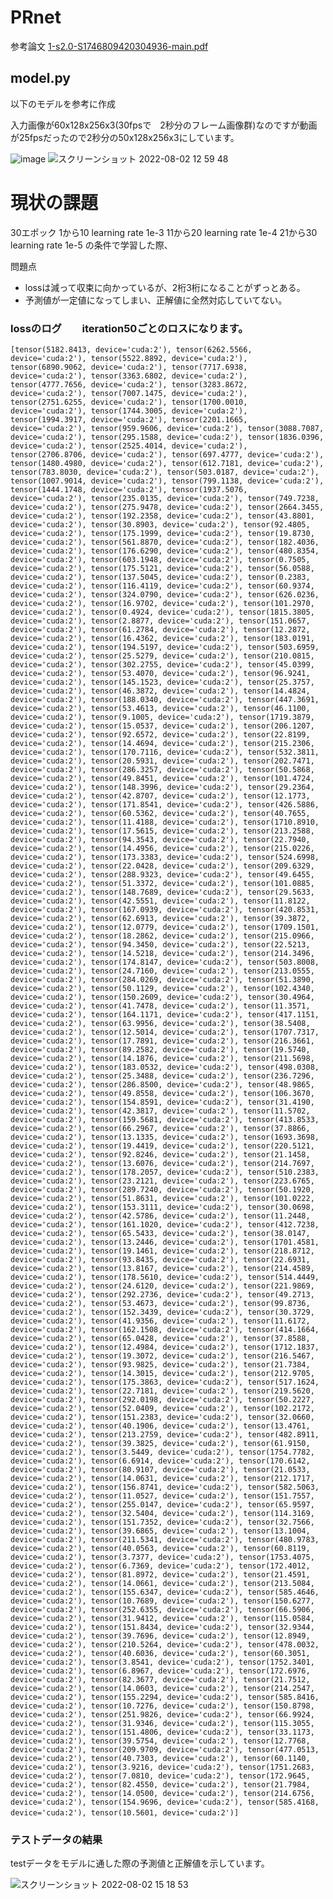 # PRnet

参考論文
[1-s2.0-S1746809420304936-main.pdf](https://github.com/kaishu16/PRnet/files/9241286/1-s2.0-S1746809420304936-main.pdf)


## model.py
以下のモデルを参考に作成

入力画像が60x128x256x3(30fpsで　2秒分のフレーム画像群)なのですが動画が25fpsだったので2秒分の50x128x256x3にしています。

![image](https://user-images.githubusercontent.com/43696731/182303896-ec3b10b1-ccda-45c4-aabb-1f00ada5b777.png)
![スクリーンショット 2022-08-02 12 59 48](https://user-images.githubusercontent.com/43696731/182303792-550c965f-dd13-4d82-bd42-7423778b156c.png)


# 現状の課題

30エポック
1から10 learning rate 1e-3
11から20 learning rate 1e-4
21から30 learning rate 1e-5
の条件で学習した際、

問題点
- lossは減って収束に向かっているが、2桁3桁になることがずっとある。
- 予測値が一定値になってしまい、正解値に全然対応していてない。


### lossのログ　　iteration50ごとのロスになります。

```[tensor(5182.8413, device='cuda:2'), tensor(6262.5566, device='cuda:2'), tensor(5522.8892, device='cuda:2'), tensor(6890.9062, device='cuda:2'), tensor(7717.6938, device='cuda:2'), tensor(3363.6802, device='cuda:2'), tensor(4777.7656, device='cuda:2'), tensor(3283.8672, device='cuda:2'), tensor(7007.1475, device='cuda:2'), tensor(2751.6255, device='cuda:2'), tensor(1700.0010, device='cuda:2'), tensor(1744.3005, device='cuda:2'), tensor(1994.3917, device='cuda:2'), tensor(2201.1665, device='cuda:2'), tensor(959.9606, device='cuda:2'), tensor(3088.7087, device='cuda:2'), tensor(295.1588, device='cuda:2'), tensor(1836.0396, device='cuda:2'), tensor(2525.4014, device='cuda:2'), tensor(2706.8706, device='cuda:2'), tensor(697.4777, device='cuda:2'), tensor(1480.4980, device='cuda:2'), tensor(612.7181, device='cuda:2'), tensor(783.8030, device='cuda:2'), tensor(503.0187, device='cuda:2'), tensor(1007.9014, device='cuda:2'), tensor(799.1138, device='cuda:2'), tensor(1444.1748, device='cuda:2'), tensor(1937.5076, device='cuda:2'), tensor(235.0135, device='cuda:2'), tensor(749.7238, device='cuda:2'), tensor(275.9478, device='cuda:2'), tensor(2664.3455, device='cuda:2'), tensor(192.2358, device='cuda:2'), tensor(43.8801, device='cuda:2'), tensor(30.8903, device='cuda:2'), tensor(92.4805, device='cuda:2'), tensor(175.1999, device='cuda:2'), tensor(19.8730, device='cuda:2'), tensor(561.8870, device='cuda:2'), tensor(182.4036, device='cuda:2'), tensor(176.6290, device='cuda:2'), tensor(480.8354, device='cuda:2'), tensor(603.1948, device='cuda:2'), tensor(0.7505, device='cuda:2'), tensor(175.5121, device='cuda:2'), tensor(56.0588, device='cuda:2'), tensor(137.5045, device='cuda:2'), tensor(0.2383, device='cuda:2'), tensor(116.4119, device='cuda:2'), tensor(60.9374, device='cuda:2'), tensor(324.0790, device='cuda:2'), tensor(626.0236, device='cuda:2'), tensor(16.9702, device='cuda:2'), tensor(101.2970, device='cuda:2'), tensor(0.4924, device='cuda:2'), tensor(1815.3805, device='cuda:2'), tensor(2.8877, device='cuda:2'), tensor(151.0657, device='cuda:2'), tensor(61.2784, device='cuda:2'), tensor(12.2872, device='cuda:2'), tensor(16.4362, device='cuda:2'), tensor(183.0191, device='cuda:2'), tensor(194.5197, device='cuda:2'), tensor(503.6959, device='cuda:2'), tensor(25.5279, device='cuda:2'), tensor(210.0815, device='cuda:2'), tensor(302.2755, device='cuda:2'), tensor(45.0399, device='cuda:2'), tensor(53.4070, device='cuda:2'), tensor(96.9241, device='cuda:2'), tensor(145.1523, device='cuda:2'), tensor(25.3757, device='cuda:2'), tensor(46.3872, device='cuda:2'), tensor(14.4824, device='cuda:2'), tensor(188.0340, device='cuda:2'), tensor(447.3691, device='cuda:2'), tensor(53.4613, device='cuda:2'), tensor(46.1100, device='cuda:2'), tensor(9.1005, device='cuda:2'), tensor(1719.3879, device='cuda:2'), tensor(15.0537, device='cuda:2'), tensor(206.1207, device='cuda:2'), tensor(92.6572, device='cuda:2'), tensor(22.8199, device='cuda:2'), tensor(14.4694, device='cuda:2'), tensor(215.2306, device='cuda:2'), tensor(170.7116, device='cuda:2'), tensor(532.3811, device='cuda:2'), tensor(20.5931, device='cuda:2'), tensor(202.7471, device='cuda:2'), tensor(286.3257, device='cuda:2'), tensor(50.5868, device='cuda:2'), tensor(49.8451, device='cuda:2'), tensor(101.4724, device='cuda:2'), tensor(148.3996, device='cuda:2'), tensor(29.2364, device='cuda:2'), tensor(42.8707, device='cuda:2'), tensor(12.1773, device='cuda:2'), tensor(171.8541, device='cuda:2'), tensor(426.5886, device='cuda:2'), tensor(60.5362, device='cuda:2'), tensor(40.7655, device='cuda:2'), tensor(11.4188, device='cuda:2'), tensor(1710.8910, device='cuda:2'), tensor(17.5615, device='cuda:2'), tensor(213.2588, device='cuda:2'), tensor(94.3543, device='cuda:2'), tensor(22.7940, device='cuda:2'), tensor(14.4956, device='cuda:2'), tensor(215.0226, device='cuda:2'), tensor(173.3383, device='cuda:2'), tensor(524.6998, device='cuda:2'), tensor(22.0428, device='cuda:2'), tensor(209.6329, device='cuda:2'), tensor(288.9323, device='cuda:2'), tensor(49.6455, device='cuda:2'), tensor(51.3372, device='cuda:2'), tensor(101.0885, device='cuda:2'), tensor(148.7689, device='cuda:2'), tensor(29.5633, device='cuda:2'), tensor(42.5551, device='cuda:2'), tensor(11.8122, device='cuda:2'), tensor(167.0939, device='cuda:2'), tensor(420.8531, device='cuda:2'), tensor(62.6913, device='cuda:2'), tensor(39.3872, device='cuda:2'), tensor(12.0779, device='cuda:2'), tensor(1709.1501, device='cuda:2'), tensor(18.2862, device='cuda:2'), tensor(215.0966, device='cuda:2'), tensor(94.3450, device='cuda:2'), tensor(22.5213, device='cuda:2'), tensor(14.5218, device='cuda:2'), tensor(214.3496, device='cuda:2'), tensor(174.8147, device='cuda:2'), tensor(503.8008, device='cuda:2'), tensor(24.7160, device='cuda:2'), tensor(213.0555, device='cuda:2'), tensor(284.0269, device='cuda:2'), tensor(51.3890, device='cuda:2'), tensor(50.1129, device='cuda:2'), tensor(102.4340, device='cuda:2'), tensor(150.2609, device='cuda:2'), tensor(30.4964, device='cuda:2'), tensor(41.7478, device='cuda:2'), tensor(11.3571, device='cuda:2'), tensor(164.1171, device='cuda:2'), tensor(417.1151, device='cuda:2'), tensor(63.9956, device='cuda:2'), tensor(38.5408, device='cuda:2'), tensor(12.5014, device='cuda:2'), tensor(1707.7317, device='cuda:2'), tensor(17.7891, device='cuda:2'), tensor(216.3661, device='cuda:2'), tensor(89.2582, device='cuda:2'), tensor(19.5740, device='cuda:2'), tensor(14.1876, device='cuda:2'), tensor(211.5698, device='cuda:2'), tensor(183.0532, device='cuda:2'), tensor(498.0308, device='cuda:2'), tensor(25.3488, device='cuda:2'), tensor(236.7296, device='cuda:2'), tensor(286.8500, device='cuda:2'), tensor(48.9865, device='cuda:2'), tensor(49.8558, device='cuda:2'), tensor(106.3670, device='cuda:2'), tensor(154.8591, device='cuda:2'), tensor(31.4190, device='cuda:2'), tensor(42.3817, device='cuda:2'), tensor(11.5702, device='cuda:2'), tensor(159.5681, device='cuda:2'), tensor(413.8533, device='cuda:2'), tensor(66.2967, device='cuda:2'), tensor(37.8866, device='cuda:2'), tensor(13.1335, device='cuda:2'), tensor(1693.3698, device='cuda:2'), tensor(19.4419, device='cuda:2'), tensor(220.5121, device='cuda:2'), tensor(92.8246, device='cuda:2'), tensor(21.1458, device='cuda:2'), tensor(13.6076, device='cuda:2'), tensor(214.7697, device='cuda:2'), tensor(178.2057, device='cuda:2'), tensor(510.2383, device='cuda:2'), tensor(23.2121, device='cuda:2'), tensor(223.6765, device='cuda:2'), tensor(289.7240, device='cuda:2'), tensor(50.1920, device='cuda:2'), tensor(51.8631, device='cuda:2'), tensor(101.0222, device='cuda:2'), tensor(153.3111, device='cuda:2'), tensor(30.0698, device='cuda:2'), tensor(42.5786, device='cuda:2'), tensor(11.2448, device='cuda:2'), tensor(161.1020, device='cuda:2'), tensor(412.7238, device='cuda:2'), tensor(65.5433, device='cuda:2'), tensor(38.0147, device='cuda:2'), tensor(13.2446, device='cuda:2'), tensor(1701.4581, device='cuda:2'), tensor(19.1461, device='cuda:2'), tensor(218.8712, device='cuda:2'), tensor(93.8435, device='cuda:2'), tensor(22.6931, device='cuda:2'), tensor(13.8167, device='cuda:2'), tensor(214.4589, device='cuda:2'), tensor(178.5610, device='cuda:2'), tensor(514.4449, device='cuda:2'), tensor(24.6120, device='cuda:2'), tensor(221.9869, device='cuda:2'), tensor(292.2736, device='cuda:2'), tensor(49.2713, device='cuda:2'), tensor(53.4673, device='cuda:2'), tensor(99.8736, device='cuda:2'), tensor(152.3439, device='cuda:2'), tensor(30.3729, device='cuda:2'), tensor(41.9356, device='cuda:2'), tensor(11.6172, device='cuda:2'), tensor(162.1508, device='cuda:2'), tensor(414.1664, device='cuda:2'), tensor(65.0428, device='cuda:2'), tensor(37.8588, device='cuda:2'), tensor(12.4984, device='cuda:2'), tensor(1712.1837, device='cuda:2'), tensor(19.3072, device='cuda:2'), tensor(216.5467, device='cuda:2'), tensor(93.9825, device='cuda:2'), tensor(21.7384, device='cuda:2'), tensor(14.3015, device='cuda:2'), tensor(212.9705, device='cuda:2'), tensor(175.3863, device='cuda:2'), tensor(517.1624, device='cuda:2'), tensor(22.7181, device='cuda:2'), tensor(219.5620, device='cuda:2'), tensor(292.0198, device='cuda:2'), tensor(50.2227, device='cuda:2'), tensor(52.0409, device='cuda:2'), tensor(102.2172, device='cuda:2'), tensor(151.2383, device='cuda:2'), tensor(32.0660, device='cuda:2'), tensor(40.1906, device='cuda:2'), tensor(13.4761, device='cuda:2'), tensor(213.2759, device='cuda:2'), tensor(482.8911, device='cuda:2'), tensor(39.3825, device='cuda:2'), tensor(61.9150, device='cuda:2'), tensor(3.5449, device='cuda:2'), tensor(1754.7782, device='cuda:2'), tensor(6.6914, device='cuda:2'), tensor(170.6142, device='cuda:2'), tensor(80.9107, device='cuda:2'), tensor(21.0533, device='cuda:2'), tensor(14.0631, device='cuda:2'), tensor(212.1717, device='cuda:2'), tensor(156.8741, device='cuda:2'), tensor(582.5063, device='cuda:2'), tensor(11.0527, device='cuda:2'), tensor(151.7557, device='cuda:2'), tensor(255.0147, device='cuda:2'), tensor(65.9597, device='cuda:2'), tensor(32.5404, device='cuda:2'), tensor(114.3169, device='cuda:2'), tensor(151.7352, device='cuda:2'), tensor(32.7566, device='cuda:2'), tensor(39.6865, device='cuda:2'), tensor(13.1004, device='cuda:2'), tensor(211.5341, device='cuda:2'), tensor(480.9783, device='cuda:2'), tensor(40.0563, device='cuda:2'), tensor(60.8119, device='cuda:2'), tensor(3.7377, device='cuda:2'), tensor(1753.4075, device='cuda:2'), tensor(6.7369, device='cuda:2'), tensor(172.4012, device='cuda:2'), tensor(81.8972, device='cuda:2'), tensor(21.4591, device='cuda:2'), tensor(14.0661, device='cuda:2'), tensor(213.5084, device='cuda:2'), tensor(155.6347, device='cuda:2'), tensor(585.4646, device='cuda:2'), tensor(10.7689, device='cuda:2'), tensor(150.6277, device='cuda:2'), tensor(252.6355, device='cuda:2'), tensor(66.5906, device='cuda:2'), tensor(31.9412, device='cuda:2'), tensor(115.0584, device='cuda:2'), tensor(151.8434, device='cuda:2'), tensor(32.9344, device='cuda:2'), tensor(39.7696, device='cuda:2'), tensor(12.8949, device='cuda:2'), tensor(210.5264, device='cuda:2'), tensor(478.0032, device='cuda:2'), tensor(40.6036, device='cuda:2'), tensor(60.3051, device='cuda:2'), tensor(3.8541, device='cuda:2'), tensor(1752.3401, device='cuda:2'), tensor(6.8967, device='cuda:2'), tensor(172.6976, device='cuda:2'), tensor(82.3677, device='cuda:2'), tensor(21.7512, device='cuda:2'), tensor(14.0603, device='cuda:2'), tensor(214.2547, device='cuda:2'), tensor(155.2294, device='cuda:2'), tensor(585.8416, device='cuda:2'), tensor(10.7276, device='cuda:2'), tensor(150.8798, device='cuda:2'), tensor(251.9826, device='cuda:2'), tensor(66.9924, device='cuda:2'), tensor(31.9346, device='cuda:2'), tensor(115.3055, device='cuda:2'), tensor(151.4806, device='cuda:2'), tensor(33.1173, device='cuda:2'), tensor(39.5754, device='cuda:2'), tensor(12.7768, device='cuda:2'), tensor(209.9709, device='cuda:2'), tensor(477.0513, device='cuda:2'), tensor(40.7303, device='cuda:2'), tensor(60.1140, device='cuda:2'), tensor(3.9216, device='cuda:2'), tensor(1751.2683, device='cuda:2'), tensor(7.0810, device='cuda:2'), tensor(172.9645, device='cuda:2'), tensor(82.4550, device='cuda:2'), tensor(21.7984, device='cuda:2'), tensor(14.0500, device='cuda:2'), tensor(214.6756, device='cuda:2'), tensor(154.9696, device='cuda:2'), tensor(585.4168, device='cuda:2'), tensor(10.5601, device='cuda:2')]　```


### テストデータの結果

testデータをモデルに通した際の予測値と正解値を示しています。

![スクリーンショット 2022-08-02 15 18 53](https://user-images.githubusercontent.com/43696731/182352956-0516c5c6-d6cf-4693-85c0-888b097cc86b.png)



